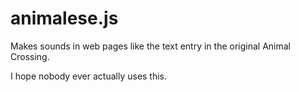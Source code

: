 animalese.js
==========
Makes sounds in web pages like the text entry in the original Animal Crossing.

I hope nobody ever actually uses this.